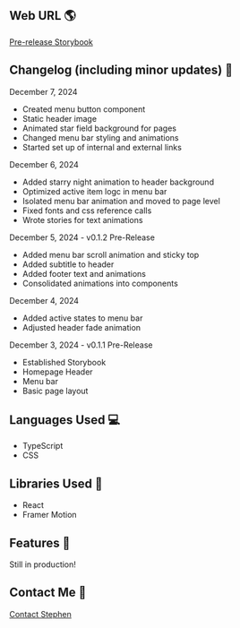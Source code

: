 ## Web URL 🌎

[Pre-release Storybook](https://storybook.stephenjlu.com/)

## Changelog (including minor updates) 📆

December 7, 2024
- Created menu button component
- Static header image
- Animated star field background for pages
- Changed menu bar styling and animations
- Started set up of internal and external links

December 6, 2024
- Added starry night animation to header background
- Optimized active item logc in menu bar
- Isolated menu bar animation and moved to page level
- Fixed fonts and css reference calls
- Wrote stories for text animations

December 5, 2024 - v0.1.2 Pre-Release
- Added menu bar scroll animation and sticky top
- Added subtitle to header
- Added footer text and animations
- Consolidated animations into components

December 4, 2024
- Added active states to menu bar
- Adjusted header fade animation

December 3, 2024 - v0.1.1 Pre-Release
- Established Storybook
- Homepage Header
- Menu bar
- Basic page layout

## Languages Used 💻

- TypeScript
- CSS

## Libraries Used 📖

- React
- Framer Motion

## Features 🌟

Still in production!

## Contact Me 📨

[Contact Stephen](https://www.stephenjlu.com/contact#main)
